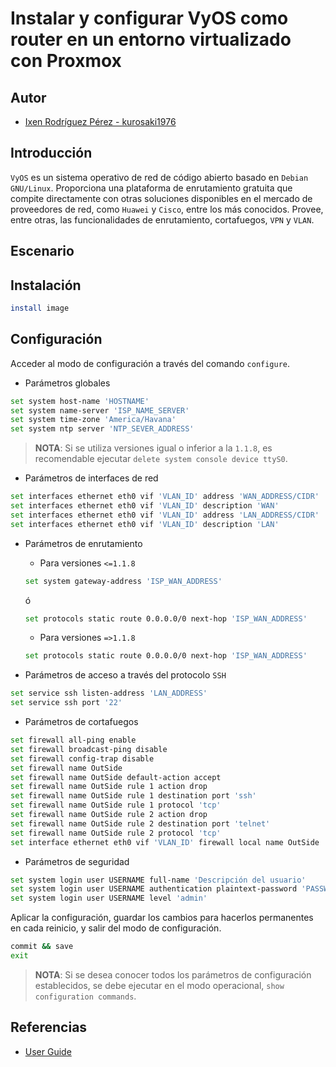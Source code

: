# Instalar y configurar VyOS como router en un entorno virtualizado con Proxmox

## Autor

- [Ixen Rodríguez Pérez - kurosaki1976](ixenrp1976@gmail.com)

## Introducción

`VyOS` es un sistema operativo de red de código abierto basado en `Debian GNU/Linux`. Proporciona una plataforma de enrutamiento gratuita que compite directamente con otras soluciones disponibles en el mercado de proveedores de red, como `Huawei` y `Cisco`, entre los más conocidos. Provee, entre otras, las funcionalidades de enrutamiento, cortafuegos, `VPN` y `VLAN`.

## Escenario

## Instalación

```bash
install image
```

## Configuración

Acceder al modo de configuración a través del comando `configure`.

* Parámetros globales

```bash
set system host-name 'HOSTNAME'
set system name-server 'ISP_NAME_SERVER'
set system time-zone 'America/Havana'
set system ntp server 'NTP_SEVER_ADDRESS'
```

> **NOTA**: Si se utiliza versiones igual o inferior a la `1.1.8`, es recomendable ejecutar `delete system console device ttyS0`.

* Parámetros de interfaces de red

```bash
set interfaces ethernet eth0 vif 'VLAN_ID' address 'WAN_ADDRESS/CIDR'
set interfaces ethernet eth0 vif 'VLAN_ID' description 'WAN'
set interfaces ethernet eth0 vif 'VLAN_ID' address 'LAN_ADDRESS/CIDR'
set interfaces ethernet eth0 vif 'VLAN_ID' description 'LAN'
```

* Parámetros de enrutamiento

  - Para versiones `<=1.1.8`

  ```bash
  set system gateway-address 'ISP_WAN_ADDRESS'
  ```
  ó
  ```bash
  set protocols static route 0.0.0.0/0 next-hop 'ISP_WAN_ADDRESS'
  ```

  - Para versiones `=>1.1.8`

  ```bash
  set protocols static route 0.0.0.0/0 next-hop 'ISP_WAN_ADDRESS'
  ```

* Parámetros de acceso a través del protocolo `SSH`

```bash
set service ssh listen-address 'LAN_ADDRESS'
set service ssh port '22'
```

* Parámetros de cortafuegos

```bash
set firewall all-ping enable
set firewall broadcast-ping disable
set firewall config-trap disable
set firewall name OutSide
set firewall name OutSide default-action accept
set firewall name OutSide rule 1 action drop
set firewall name OutSide rule 1 destination port 'ssh'
set firewall name OutSide rule 1 protocol 'tcp'
set firewall name OutSide rule 2 action drop
set firewall name OutSide rule 2 destination port 'telnet'
set firewall name OutSide rule 2 protocol 'tcp'
set interface ethernet eth0 vif 'VLAN_ID' firewall local name OutSide
```

* Parámetros de seguridad

```bash
set system login user USERNAME full-name 'Descripción del usuario'
set system login user USERNAME authentication plaintext-password 'PASSWORD'
set system login user USERNAME level 'admin'
```

Aplicar la configuración, guardar los cambios para hacerlos permanentes en cada reinicio, y salir del modo de configuración.

```bash
commit && save
exit
```

> **NOTA**: Si se desea conocer todos los parámetros de configuración establecidos, se debe ejecutar en el modo operacional, `show configuration commands`.

## Referencias

* [User Guide](https://wiki.vyos.net/wiki/User_Guide)
